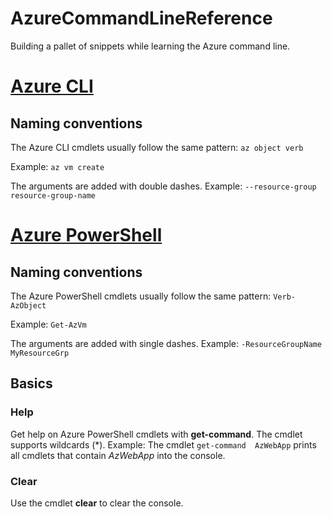 # AzureCommandLineReference
Building a pallet of snippets while learning the Azure command line.

# [Azure CLI](https://docs.microsoft.com/en-us/cli/azure/reference-index?view=azure-cli-latest)

## Naming conventions
The Azure CLI cmdlets usually follow the same pattern: 
`az object verb`

Example:
`az vm create`

The arguments are added with double dashes. Example:
`--resource-group resource-group-name`

# [Azure PowerShell](https://docs.microsoft.com/en-us/powershell/module/az.compute/?view=azps-latest)

## Naming conventions
The Azure PowerShell cmdlets usually follow the same pattern: 
`Verb-AzObject`

Example:
`Get-AzVm`

The arguments are added with single dashes. Example:
`-ResourceGroupName MyResourceGrp`

## Basics

### Help
Get help on Azure PowerShell cmdlets with **get-command**. The cmdlet supports wildcards (*). Example: The cmdlet `get-command  AzWebApp` prints all cmdlets that contain *AzWebApp* into the console.

### Clear
Use the cmdlet **clear** to clear the console.